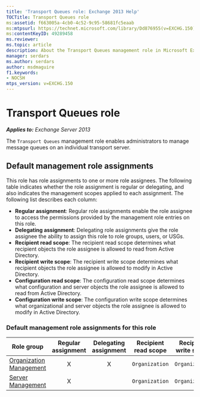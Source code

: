 ```yaml
---
title: 'Transport Queues role: Exchange 2013 Help'
TOCTitle: Transport Queues role
ms:assetid: f663005a-4cb0-4c52-9c95-58681fc5eaab
ms:mtpsurl: https://technet.microsoft.com/library/Dd876955(v=EXCHG.150)
ms:contentKeyID: 49289458
ms.reviewer: 
ms.topic: article
description: About the Transport Queues management role in Microsoft Exchange Server
manager: serdars
ms.author: serdars
author: msdmaguire
f1.keywords:
- NOCSH
mtps_version: v=EXCHG.150
---
```


# Transport Queues role

_**Applies to:** Exchange Server 2013_

The `Transport Queues` management role enables administrators to manage message queues on an individual transport server.

## Default management role assignments

This role has role assignments to one or more role assignees. The following table indicates whether the role assignment is regular or delegating, and also indicates the management scopes applied to each assignment. The following list describes each column:

- **Regular assignment**: Regular role assignments enable the role assignee to access the permissions provided by the management role entries on this role.
- **Delegating assignment**: Delegating role assignments give the role assignee the ability to assign this role to role groups, users, or USGs.
- **Recipient read scope**: The recipient read scope determines what recipient objects the role assignee is allowed to read from Active Directory.
- **Recipient write scope**: The recipient write scope determines what recipient objects the role assignee is allowed to modify in Active Directory.
- **Configuration read scope**: The configuration read scope determines what configuration and server objects the role assignee is allowed to read from Active Directory.
- **Configuration write scope**: The configuration write scope determines what organizational and server objects the role assignee is allowed to modify in Active Directory.

### Default management role assignments for this role

|Role group|Regular assignment|Delegating assignment|Recipient read scope|Recipient write scope|Configuration read scope|Configuration write scope|
|---|:---:|:---:|---|---|---|---|
|[Organization Management](organization-management-exchange-2013-help.md)|X|X|`Organization`|`Organization`|`OrganizationConfig`|`OrganizationConfig`|
|[Server Management](server-management-exchange-2013-help.md)|X||`Organization`|`Organization`|`OrganizationConfig`|`OrganizationConfig`|
